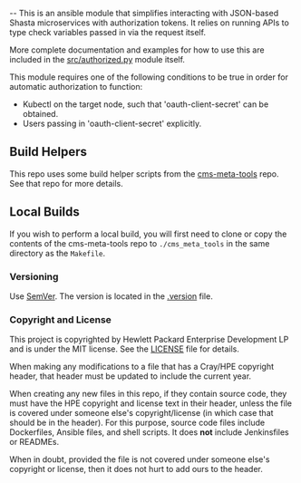 --
This is an ansible module that simplifies interacting with JSON-based 
Shasta microservices with authorization tokens. It relies on running APIs
to type check variables passed in via the request itself.

More complete documentation and examples for how to use this are included
in the [src/authorized.py](src/authorized.py) module itself.

This module requires one of the following conditions to be true in order
for automatic authorization to function:
- Kubectl on the target node, such that 'oauth-client-secret' can be obtained.
- Users passing in 'oauth-client-secret' explicitly.

## Build Helpers
This repo uses some build helper scripts from the 
[cms-meta-tools](https://github.com/Cray-HPE/cms-meta-tools) repo. See that repo for more details.

## Local Builds
If you wish to perform a local build, you will first need to clone or copy the contents of the
cms-meta-tools repo to `./cms_meta_tools` in the same directory as the `Makefile`.

### Versioning
Use [SemVer](http://semver.org/). The version is located in the [.version](.version) file.

### Copyright and License
This project is copyrighted by Hewlett Packard Enterprise Development LP and is under the MIT
license. See the [LICENSE](LICENSE) file for details.

When making any modifications to a file that has a Cray/HPE copyright header, that header
must be updated to include the current year.

When creating any new files in this repo, if they contain source code, they must have
the HPE copyright and license text in their header, unless the file is covered under
someone else's copyright/license (in which case that should be in the header). For this
purpose, source code files include Dockerfiles, Ansible files, and shell scripts. It does
**not** include Jenkinsfiles or READMEs.

When in doubt, provided the file is not covered under someone else's copyright or license, then
it does not hurt to add ours to the header.
